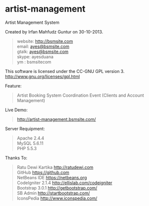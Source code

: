 artist-management
=================

Artist Management System

Created by Irfan Mahfudz Guntur on 30-10-2013.

> website: http://bsmsite.com<br />
> email: ayes@bsmsite.com<br />
> gtalk: ayes@bsmsite.com<br />
> skype: ayesduana<br />
> ym : bsmsitecom

This software is licensed under the CC-GNU GPL version 3.<br />
http://www.gnu.org/licenses/gpl.html

Feature:<br />
> Artist Booking System Coordination Event (Clients and Account Management)

Live Demo:
> http://artist-management.bsmsite.com/

Server Requipment:<br />
> Apache 2.4.4<br />
> MySQL 5.6.11<br />
> PHP 5.5.3

Thanks To:<br />
> Ratu Dewi Kartika http://ratudewi.com<br />
> GitHub https://github.com<br />
> NetBeans IDE https://netbeans.org<br />
> CodeIgniter 2.1.4 http://ellislab.com/codeigniter<br />
> Bootstrap 3.0.1 http://getbootstrap.com/<br />
> SB Admin http://startbootstrap.com/<br />
> IconsPedia http://www.iconspedia.com/
